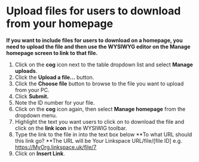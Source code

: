 

# **Upload files for users to download from your homepage**

**If you want to include files for users to download on a homepage, you need to upload the file and then use the WYSIWYG editor on the Manage homepage screen to link to that file.&nbsp;**

1. Click on the **cog** icon next to the table dropdown list and select **Manage uploads**.&nbsp;
2. Click the **Upload a file...** button.&nbsp;
3. Click the **Choose file** button to browse to the file you want to upload from your PC.&nbsp;
4. Click **Submit.**
5. Note the ID number for your file.&nbsp;
6. Click on the **cog** icon again, then select **Manage homepage** from the dropdown menu.
7. Highlight the text you want users to click on to download the file and click on the **link icon** in the WYSIWIG toolbar.&nbsp;
8. Type the link to the file in into the text box below **To what URL should this link go?&nbsp;**The URL will be Your Linkspace URL/file/[file ID] e.g. https://MyOrg.linkspace.uk/file/7
9. Click on **Insert Link**.
